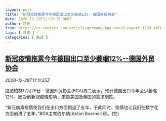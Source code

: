 ```yaml
---
layout: post
title: "新冠疫情拖累今年德国出口至少萎缩12%--德国外贸协会"
date: 2020-12-29T11:23:15.000Z
author: 路透
from: https://cn.reuters.com/article/germany-bga-covid-export-1229-idCNKBS2930WI
tags: [ 路透 ]
categories: [ 路透 ]
---
```

<!--1609240995000-->
[新冠疫情拖累今年德国出口至少萎缩12%--德国外贸协会](https://cn.reuters.com/article/germany-bga-covid-export-1229-idCNKBS2930WI)
------

<div>
<div><i>2020-12-29T11:11:35Z</i></div><p>路透柏林12月29日 - 德国外贸协会(BGA)周二表示，预计德国出口今年至少萎缩12%，因受到新冠疫情影响，来自美国及英国的需求崩跌。</p><p>“新冠病毒疫情使我们在出口方面倒退了五年，于此同时，疫情也让我们在数字化方面前进了五年，”BGA主席伯尔纳(Anton Boerner)称。(完)</p>
</div>
